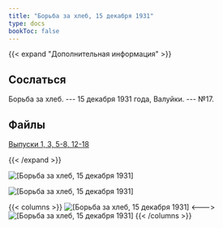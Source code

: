 ```yaml
---
title: "Борьба за хлеб, 15 декабря 1931"
type: docs
bookToc: false
---
```


{{< expand "Дополнительная информация" >}}
## Сослаться
Борьба за хлеб. --- 15 декабря 1931 года, Валуйки. --- №17.

## Файлы
[Выпуски 1, 3, 5-8, 12-18](https://www.dropbox.com/sh/50z8z60lnngpw6v/AACsfwQfvZdqys5XYXXGaw8Ka?dl=0)

{{< /expand >}}

![[Борьба за хлеб, 15 декабря 1931]](/static/img/papers/h/17/106.jpg)

![[Борьба за хлеб, 15 декабря 1931]](/static/img/papers/h/17/107.jpg)

{{< columns >}}
![[Борьба за хлеб, 15 декабря 1931]](/static/img/papers/h/17/108.jpg)
<--->
![[Борьба за хлеб, 15 декабря 1931]](/static/img/papers/h/17/109.jpg)
{{< /columns >}}
